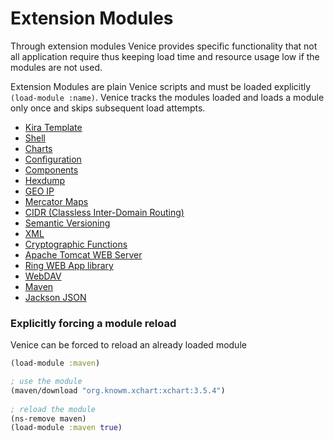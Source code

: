 # Extension Modules

Through extension modules Venice provides specific functionality
that not all application require thus keeping load time and 
resource usage low if the modules are not used.

Extension Modules are plain Venice scripts and must be loaded 
explicitly `(load-module :name)`. Venice tracks the modules loaded
and loads a module only once and skips subsequent load attempts.

* [Kira Template](ext-kira.md)
* [Shell](ext-shell.md)
* [Charts](ext-charts.md)
* [Configuration](ext-configuration.md)
* [Components](ext-components.md)
* [Hexdump](ext-hexdump.md)
* [GEO IP](ext-geoip.md)
* [Mercator Maps](ext-mercator.md)
* [CIDR (Classless Inter-Domain Routing)](ext-cidr.md)
* [Semantic Versioning](ext-semver.md)
* [XML](ext-xml.md)
* [Cryptographic Functions](ext-crypt.md)
* [Apache Tomcat WEB Server](ext-tomcat.md)
* [Ring WEB App library](ext-ring.md)
* [WebDAV](ext-webdav.md)
* [Maven](ext-maven.md)
* [Jackson JSON](ext-jackson.md)


### Explicitly forcing a module reload

Venice can be forced to reload an already loaded module

```clojure
(load-module :maven)

; use the module
(maven/download "org.knowm.xchart:xchart:3.5.4")
             
; reload the module
(ns-remove maven)
(load-module :maven true)
```

